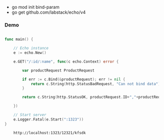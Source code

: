 - go mod init bind-param
- go get github.com/labstack/echo/v4

### Demo

```go

func main() {

	// Echo instance
	e := echo.New()

	e.GET("/:id/:name", func(c echo.Context) error {

		var productRequest ProductRequest

		if err := c.Bind(&productRequest); err != nil {
			return c.String(http.StatusBadRequest, "Can not bind data")
		}

		return c.String(http.StatusOK, productRequest.ID+","+productRequest.Name)

	})

	// Start server
	e.Logger.Fatal(e.Start(":1323"))
}

```


        http://localhost:1323/12321/kfsdk